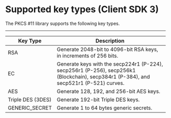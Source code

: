 # Supported key types \(Client SDK 3\)<a name="pkcs11-v3-key-types"></a>

The PKCS \#11 library supports the following key types\.


****  

| Key Type | Description | 
| --- | --- | 
| RSA | Generate 2048\-bit to 4096\-bit RSA keys, in increments of 256 bits\. | 
| EC | Generate keys with the secp224r1 \(P\-224\), secp256r1 \(P\-256\), secp256k1 \(Blockchain\), secp384r1 \(P\-384\), and secp521r1 \(P\-521\) curves\. | 
| AES | Generate 128, 192, and 256\-bit AES keys\.  | 
| Triple DES \(3DES\) | Generate 192\-bit Triple DES keys\. | 
| GENERIC\_SECRET | Generate 1 to 64 bytes generic secrets\. | 